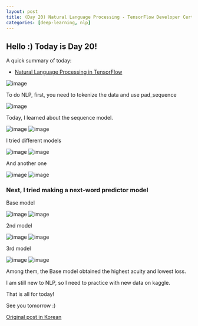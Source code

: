```yaml
---
layout: post
title: (Day 20) Natural Language Processing - TensorFlow Developer Certificate Part 3
categories: [deep-learning, nlp]
---
```


## Hello :) Today is Day 20!
A quick summary of today:
* [Natural Language Processing in TensorFlow](https://www.coursera.org/learn/natural-language-processing-tensorflow/home/week/1)

![image](https://github.com/ivanstudyblog/ivanstudyblog.github.io/assets/167014511/085e29c3-4c0e-4a6b-9bc6-ea977528830a)

To do NLP, first, you need to tokenize the data and use pad_sequence

![image](https://github.com/ivanstudyblog/ivanstudyblog.github.io/assets/167014511/9a558310-4a3b-478f-b34f-699fc5448070)

Today, I learned about the sequence model. 

![image](https://github.com/ivanstudyblog/ivanstudyblog.github.io/assets/167014511/d5a55a5d-adbc-4f0b-8671-d0b8f6450b74)
![image](https://github.com/ivanstudyblog/ivanstudyblog.github.io/assets/167014511/ecb23c6c-9b81-46a3-9a7e-35362162d1ac)

I tried different models

![image](https://github.com/ivanstudyblog/ivanstudyblog.github.io/assets/167014511/e794e3d9-bd2b-4e08-bd25-e3f365068102)
![image](https://github.com/ivanstudyblog/ivanstudyblog.github.io/assets/167014511/936a7e59-8b2a-46f9-b16c-a4276f84daa7)

And another one

![image](https://github.com/ivanstudyblog/ivanstudyblog.github.io/assets/167014511/96c0e865-429a-4b4a-ac9f-62dac22d8d9e)
![image](https://github.com/ivanstudyblog/ivanstudyblog.github.io/assets/167014511/5a584e21-7355-40b8-bace-0d5ecbc10447)

### **Next**, I tried making a next-word predictor model

Base model

![image](https://github.com/ivanstudyblog/ivanstudyblog.github.io/assets/167014511/cb2cb5d3-30b7-4241-a808-8f0664644823)
![image](https://github.com/ivanstudyblog/ivanstudyblog.github.io/assets/167014511/ff4aeec9-a037-4c51-8423-2b3041a8c1d6)

2nd model

![image](https://github.com/ivanstudyblog/ivanstudyblog.github.io/assets/167014511/ea9e9969-d489-45a4-b45a-510605aec0eb)
![image](https://github.com/ivanstudyblog/ivanstudyblog.github.io/assets/167014511/a8de33a3-7149-4e44-af87-88d7d612d8a8)

3rd model

![image](https://github.com/ivanstudyblog/ivanstudyblog.github.io/assets/167014511/7c0b007e-03bb-4afa-9570-421942e0cd2c)
![image](https://github.com/ivanstudyblog/ivanstudyblog.github.io/assets/167014511/1d96058e-d141-49d4-a13c-820184f7f78a)


Among them, the Base model obtained the highest acuity and lowest loss.

I am still new to NLP, so I need to practice with new data on kaggle.


That is all for today!

See you tomorrow :)

[Original post in Korean](https://50daysml.blogspot.com/2024/01/day-20-natural-language-processing.html)
